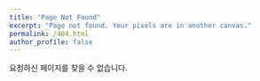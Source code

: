 ```yaml
---
title: "Page Not Found"
excerpt: "Page not found. Your pixels are in another canvas."
permalink: /404.html
author_profile: false
---
```


요청하신 페이지를 찾을 수 없습니다.

<script>
  var GOOG_FIXURL_LANG = 'en';
  var GOOG_FIXURL_SITE = 'https://dlwlrmaIU0516.com'
</script>
<script src="https://linkhelp.clients.google.com/tbproxy/lh/wm/fixurl.js">
</script>
